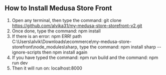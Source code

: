 ## How to Install Medusa Store Front
1. Open any terminal, then type the command: git clone https://github.com/alvika31/my-medusa-store-storefront-v2.git
2. Once done, type the command: npm install
3. If there is an error: npm ERR! path C:\Users\alvik\Downloads\ecommerce\my-medusa-store-storefront\node_modules\sharp, type the command: npm install sharp --ignore-scripts then npm install again
4. If you have typed the command: npm run build and the command: npm run dev
5. Then it will run on: localhost:8000
